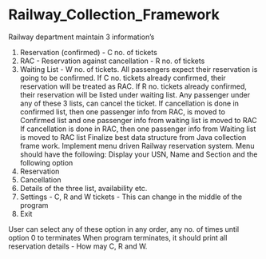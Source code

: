 # Railway_Collection_Framework

Railway department maintain 3 information’s
1. Reservation (confirmed) - C no. of tickets
2. RAC - Reservation against cancellation - R no. of tickets
3. Waiting List - W no. of tickets.
All passengers expect their reservation is going to be confirmed.
If C no. tickets already confirmed, their reservation will be treated as RAC.
If R no. tickets already confirmed, their reservation will be listed under waiting
list.
Any passenger under any of these 3 lists, can cancel the ticket.
If cancellation is done in confirmed list, then one passenger info from RAC, is
moved to Confirmed list and one passenger info from waiting list is moved to
RAC
If cancellation is done in RAC, then one passenger info from Waiting list is
moved to RAC list
Finalize best data structure from Java collection frame work. Implement menu
driven Railway reservation system.
Menu should have the following:
Display your USN, Name and Section and the following option
1. Reservation
2. Cancellation
3. Details of the three list, availability etc.
4. Settings - C, R and W tickets - This can change in the middle of the program
0. Exit

User can select any of these option in any order, any no. of times until option 0
to terminates
When program terminates, it should print all reservation details - How may C,
R and W.

